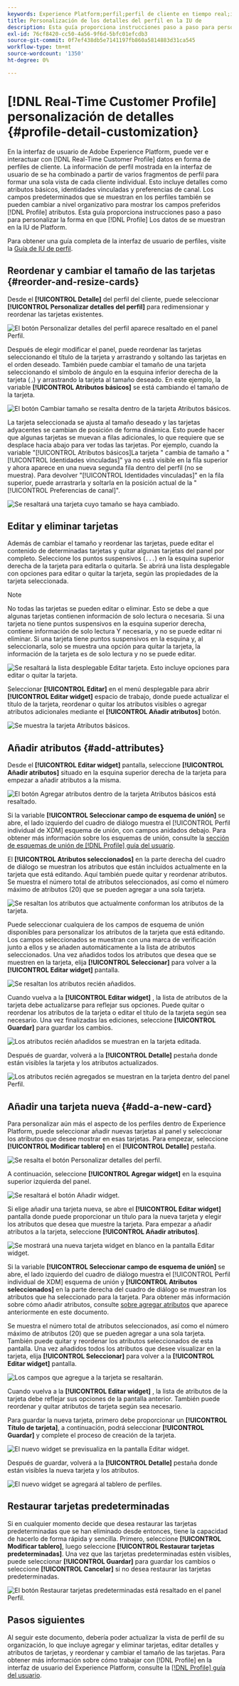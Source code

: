 ```yaml
---
keywords: Experience Platform;perfil;perfil de cliente en tiempo real;interfaz de usuario;interfaz de usuario;personalización;detalles del perfil;detalles
title: Personalización de los detalles del perfil en la IU de
description: Esta guía proporciona instrucciones paso a paso para personalizar la forma en que se muestran los datos del perfil del cliente en tiempo real en la interfaz de usuario de Adobe Experience Platform.
exl-id: 76cf8420-cc50-4a56-9f6d-5bfc01efcdb3
source-git-commit: 0f7ef438db5e7141197fb860a5814883d31ca545
workflow-type: tm+mt
source-wordcount: '1350'
ht-degree: 0%

---
```


# [!DNL Real-Time Customer Profile] personalización de detalles {#profile-detail-customization}

En la interfaz de usuario de Adobe Experience Platform, puede ver e interactuar con [!DNL Real-Time Customer Profile] datos en forma de perfiles de cliente. La información de perfil mostrada en la interfaz de usuario de se ha combinado a partir de varios fragmentos de perfil para formar una sola vista de cada cliente individual. Esto incluye detalles como atributos básicos, identidades vinculadas y preferencias de canal. Los campos predeterminados que se muestran en los perfiles también se pueden cambiar a nivel organizativo para mostrar los campos preferidos [!DNL Profile] atributos. Esta guía proporciona instrucciones paso a paso para personalizar la forma en que [!DNL Profile] Los datos de se muestran en la IU de Platform.

Para obtener una guía completa de la interfaz de usuario de perfiles, visite la [Guía de IU de perfil](user-guide.md).

## Reordenar y cambiar el tamaño de las tarjetas {#reorder-and-resize-cards}

Desde el **[!UICONTROL Detalle]** del perfil del cliente, puede seleccionar **[!UICONTROL Personalizar detalles del perfil]** para redimensionar y reordenar las tarjetas existentes.

![El botón Personalizar detalles del perfil aparece resaltado en el panel Perfil.](../images/profile-customization/customize-profile-details.png)

Después de elegir modificar el panel, puede reordenar las tarjetas seleccionando el título de la tarjeta y arrastrando y soltando las tarjetas en el orden deseado. También puede cambiar el tamaño de una tarjeta seleccionando el símbolo de ángulo en la esquina inferior derecha de la tarjeta (`⌟`) y arrastrando la tarjeta al tamaño deseado. En este ejemplo, la variable **[!UICONTROL Atributos básicos]** se está cambiando el tamaño de la tarjeta.

![El botón Cambiar tamaño se resalta dentro de la tarjeta Atributos básicos.](../images/profile-customization/resize.png)

La tarjeta seleccionada se ajusta al tamaño deseado y las tarjetas adyacentes se cambian de posición de forma dinámica. Esto puede hacer que algunas tarjetas se muevan a filas adicionales, lo que requiere que se desplace hacia abajo para ver todas las tarjetas. Por ejemplo, cuando la variable &quot;[!UICONTROL Atributos básicos]La tarjeta &quot; cambia de tamaño a &quot;[!UICONTROL Identidades vinculadas]&quot; ya no está visible en la fila superior y ahora aparece en una nueva segunda fila dentro del perfil (no se muestra). Para devolver &quot;[!UICONTROL Identidades vinculadas]&quot; en la fila superior, puede arrastrarla y soltarla en la posición actual de la &quot;[!UICONTROL Preferencias de canal]&quot;.

![Se resaltará una tarjeta cuyo tamaño se haya cambiado.](../images/profile-customization/resized.png)

## Editar y eliminar tarjetas

Además de cambiar el tamaño y reordenar las tarjetas, puede editar el contenido de determinadas tarjetas y quitar algunas tarjetas del panel por completo. Seleccione los puntos suspensivos (`...`) en la esquina superior derecha de la tarjeta para editarla o quitarla. Se abrirá una lista desplegable con opciones para editar o quitar la tarjeta, según las propiedades de la tarjeta seleccionada.

>[!NOTE]
>
>No todas las tarjetas se pueden editar o eliminar. Esto se debe a que algunas tarjetas contienen información de solo lectura o necesaria. Si una tarjeta no tiene puntos suspensivos en la esquina superior derecha, contiene información de solo lectura Y necesaria, y no se puede editar ni eliminar. Si una tarjeta tiene puntos suspensivos en la esquina y, al seleccionarla, solo se muestra una opción para quitar la tarjeta, la información de la tarjeta es de solo lectura y no se puede editar.

![Se resaltará la lista desplegable Editar tarjeta. Esto incluye opciones para editar o quitar la tarjeta.](../images/profile-customization/edit-card.png)

Seleccionar **[!UICONTROL Editar]** en el menú desplegable para abrir **[!UICONTROL Editar widget]** espacio de trabajo, donde puede actualizar el título de la tarjeta, reordenar o quitar los atributos visibles o agregar atributos adicionales mediante el **[!UICONTROL Añadir atributos]** botón.

![Se muestra la tarjeta Atributos básicos.](../images/profile-customization/basic-attributes.png)

## Añadir atributos {#add-attributes}

Desde el **[!UICONTROL Editar widget]** pantalla, seleccione **[!UICONTROL Añadir atributos]** situado en la esquina superior derecha de la tarjeta para empezar a añadir atributos a la misma.

![El botón Agregar atributos dentro de la tarjeta Atributos básicos está resaltado.](../images/profile-customization/add-attributes.png)

Si la variable **[!UICONTROL Seleccionar campo de esquema de unión]** se abre, el lado izquierdo del cuadro de diálogo muestra el [!UICONTROL Perfil individual de XDM] esquema de unión, con campos anidados debajo. Para obtener más información sobre los esquemas de unión, consulte la [sección de esquemas de unión de [!DNL Profile] guía del usuario](user-guide.md#union-schema).

El **[!UICONTROL Atributos seleccionados]** en la parte derecha del cuadro de diálogo se muestran los atributos que están incluidos actualmente en la tarjeta que está editando. Aquí también puede quitar y reordenar atributos. Se muestra el número total de atributos seleccionados, así como el número máximo de atributos (20) que se pueden agregar a una sola tarjeta.

![Se resaltan los atributos que actualmente conforman los atributos de la tarjeta.](../images/profile-customization/select-before.png)

Puede seleccionar cualquiera de los campos de esquema de unión disponibles para personalizar los atributos de la tarjeta que está editando. Los campos seleccionados se muestran con una marca de verificación junto a ellos y se añaden automáticamente a la lista de atributos seleccionados. Una vez añadidos todos los atributos que desea que se muestren en la tarjeta, elija **[!UICONTROL Seleccionar]** para volver a la **[!UICONTROL Editar widget]** pantalla.

![Se resaltan los atributos recién añadidos.](../images/profile-customization/select-after.png)

Cuando vuelva a la **[!UICONTROL Editar widget]** , la lista de atributos de la tarjeta debe actualizarse para reflejar sus opciones. Puede quitar o reordenar los atributos de la tarjeta o editar el título de la tarjeta según sea necesario. Una vez finalizadas las ediciones, seleccione **[!UICONTROL Guardar]** para guardar los cambios.

![Los atributos recién añadidos se muestran en la tarjeta editada.](../images/profile-customization/new-attributes.png)

Después de guardar, volverá a la **[!UICONTROL Detalle]** pestaña donde están visibles la tarjeta y los atributos actualizados.

![Los atributos recién agregados se muestran en la tarjeta dentro del panel Perfil.](../images/profile-customization/added-attributes.png)

## Añadir una tarjeta nueva {#add-a-new-card}

Para personalizar aún más el aspecto de los perfiles dentro de Experience Platform, puede seleccionar añadir nuevas tarjetas al panel y seleccionar los atributos que desee mostrar en esas tarjetas. Para empezar, seleccione **[!UICONTROL Modificar tablero]** en el **[!UICONTROL Detalle]** pestaña.

![Se resalta el botón Personalizar detalles del perfil.](../images/profile-customization/customize-profile-details.png)

A continuación, seleccione **[!UICONTROL Agregar widget]** en la esquina superior izquierda del panel.

![Se resaltará el botón Añadir widget.](../images/profile-customization/add-widget.png)

Si elige añadir una tarjeta nueva, se abre el **[!UICONTROL Editar widget]** pantalla donde puede proporcionar un título para la nueva tarjeta y elegir los atributos que desea que muestre la tarjeta. Para empezar a añadir atributos a la tarjeta, seleccione **[!UICONTROL Añadir atributos]**.

![Se mostrará una nueva tarjeta widget en blanco en la pantalla Editar widget.](../images/profile-customization/edit-widget.png)

Si la variable **[!UICONTROL Seleccionar campo de esquema de unión]** se abre, el lado izquierdo del cuadro de diálogo muestra el [!UICONTROL Perfil individual de XDM] esquema de unión y **[!UICONTROL Atributos seleccionados]** en la parte derecha del cuadro de diálogo se muestran los atributos que ha seleccionado para la tarjeta. Para obtener más información sobre cómo añadir atributos, consulte [sobre agregar atributos](#add-attributes) que aparece anteriormente en este documento.

Se muestra el número total de atributos seleccionados, así como el número máximo de atributos (20) que se pueden agregar a una sola tarjeta. También puede quitar y reordenar los atributos seleccionados de esta pantalla. Una vez añadidos todos los atributos que desee visualizar en la tarjeta, elija **[!UICONTROL Seleccionar]** para volver a la **[!UICONTROL Editar widget]** pantalla.

![Los campos que agregue a la tarjeta se resaltarán.](../images/profile-customization/add-widget-attributes.png)

Cuando vuelva a la **[!UICONTROL Editar widget]** , la lista de atributos de la tarjeta debe reflejar sus opciones de la pantalla anterior. También puede reordenar y quitar atributos de tarjeta según sea necesario.

Para guardar la nueva tarjeta, primero debe proporcionar un **[!UICONTROL Título de tarjeta]**, a continuación, podrá seleccionar **[!UICONTROL Guardar]** y complete el proceso de creación de la tarjeta.

![El nuevo widget se previsualiza en la pantalla Editar widget.](../images/profile-customization/new-widget.png)

Después de guardar, volverá a la **[!UICONTROL Detalle]** pestaña donde están visibles la nueva tarjeta y los atributos.

![El nuevo widget se agregará al tablero de perfiles.](../images/profile-customization/added-widget.png)

## Restaurar tarjetas predeterminadas

Si en cualquier momento decide que desea restaurar las tarjetas predeterminadas que se han eliminado desde entonces, tiene la capacidad de hacerlo de forma rápida y sencilla. Primero, seleccione **[!UICONTROL Modificar tablero]**, luego seleccione **[!UICONTROL Restaurar tarjetas predeterminadas]**. Una vez que las tarjetas predeterminadas estén visibles, puede seleccionar **[!UICONTROL Guardar]** para guardar los cambios o seleccione **[!UICONTROL Cancelar]** si no desea restaurar las tarjetas predeterminadas.

![El botón Restaurar tarjetas predeterminadas está resaltado en el panel Perfil.](../images/profile-customization/restore-default.png)

## Pasos siguientes

Al seguir este documento, debería poder actualizar la vista de perfil de su organización, lo que incluye agregar y eliminar tarjetas, editar detalles y atributos de tarjetas, y reordenar y cambiar el tamaño de las tarjetas. Para obtener más información sobre cómo trabajar con [!DNL Profile] en la interfaz de usuario del Experience Platform, consulte la [[!DNL Profile] guía del usuario](user-guide.md).
